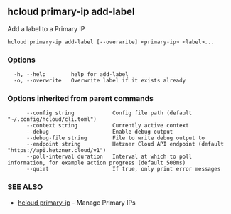 ## hcloud primary-ip add-label

Add a label to a Primary IP

```
hcloud primary-ip add-label [--overwrite] <primary-ip> <label>...
```

### Options

```
  -h, --help        help for add-label
  -o, --overwrite   Overwrite label if it exists already
```

### Options inherited from parent commands

```
      --config string            Config file path (default "~/.config/hcloud/cli.toml")
      --context string           Currently active context
      --debug                    Enable debug output
      --debug-file string        File to write debug output to
      --endpoint string          Hetzner Cloud API endpoint (default "https://api.hetzner.cloud/v1")
      --poll-interval duration   Interval at which to poll information, for example action progress (default 500ms)
      --quiet                    If true, only print error messages
```

### SEE ALSO

* [hcloud primary-ip](hcloud_primary-ip.md)	 - Manage Primary IPs
